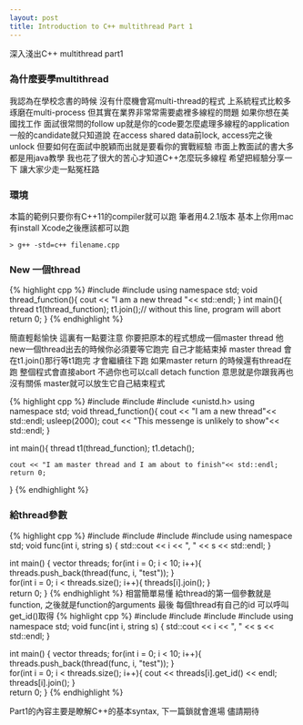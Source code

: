 ```yaml
---
layout: post
title: Introduction to C++ multithread Part 1
---
```


深入淺出C++ multithread part1

### 為什麼要學multithread
我認為在學校念書的時候 沒有什麼機會寫multi-thread的程式 上系統程式比較多琢磨在multi-process 但其實在業界非常常需要處裡多線程的問題 
如果你想在美國找工作 面試很常問的follow up就是你的code要怎麼處理多線程的application 一般的candidate就只知道說 在access shared data前lock, access完之後unlock 
但要如何在面試中脫穎而出就是要看你的實戰經驗 市面上教面試的書大多都是用java教學 我也花了很大的苦心才知道C++怎麼玩多線程 希望把經驗分享一下 讓大家少走一點冤枉路

### 環境
本篇的範例只要你有C++11的compiler就可以跑 筆者用4.2.1版本 基本上你用mac 有install Xcode之後應該都可以跑
```
> g++ -std=c++ filename.cpp
```

### New 一個thread

{% highlight cpp %}
#include <thread>
#include <iostream>
using namespace std;
void thread_function(){
    cout << "I am a new thread "<< std::endl;
}
int main(){
    thread t1(thread_function);
    t1.join();// without this line, program will abort
    return 0;
}
{% endhighlight %}

簡直輕鬆愉快 這裏有一點要注意 
你要把原本的程式想成一個master thread 
他new一個thread出去的時候你必須要等它跑完 自己才能結束掉 
master thread 會在t1.join()那行等t1跑完 才會繼續往下跑 
如果master return 的時候還有thread在跑 整個程式會直接abort 
不過你也可以call detach function
意思就是你跟我再也沒有關係 master就可以放生它自己結束程式

{% highlight cpp %}
#include <thread>
#include <iostream>
#include <unistd.h>
using namespace std;
void thread_function(){
    cout << "I am a new thread"<< std::endl;
    usleep(2000);
    cout << "This messenge is unlikely to show"<< std::endl;
}

int main(){
    thread t1(thread_function);
    t1.detach();
    
    cout << "I am master thread and I am about to finish"<< std::endl;
    return 0;
}
{% endhighlight %}

### 給thread參數

{% highlight cpp %}
#include <thread>
#include <iostream>
#include <string>
#include <vector>
using namespace std;
void func(int i, string s)
{
    std::cout << i << ", " << s << std::endl;
}

int main()
{
    vector<thread> threads;
    for(int i = 0; i < 10; i++){
        threads.push_back(thread(func, i, "test"));
    }   
    for(int i = 0; i < threads.size(); i++){
        threads[i].join();
    }   
    return 0;
}
{% endhighlight %}
相當簡單易懂 給thread的第一個參數就是function, 之後就是function的arguments
最後 每個thread有自己的id 可以呼叫get_id()取得
{% highlight cpp %}
#include <thread>
#include <iostream>
#include <string>
#include <vector>
using namespace std;
void func(int i, string s)
{
        std::cout << i << ", " << s << std::endl;
}

int main()
{
    vector<thread> threads;
    for(int i = 0; i < 10; i++){
        threads.push_back(thread(func, i, "test"));
    }   
    for(int i = 0; i < threads.size(); i++){
        cout << threads[i].get_id() << endl;
        threads[i].join();
    }   
    return 0;
}
{% endhighlight %}

Part1的內容主要是瞭解C++的基本syntax, 下一篇鎖就會進場 儘請期待
